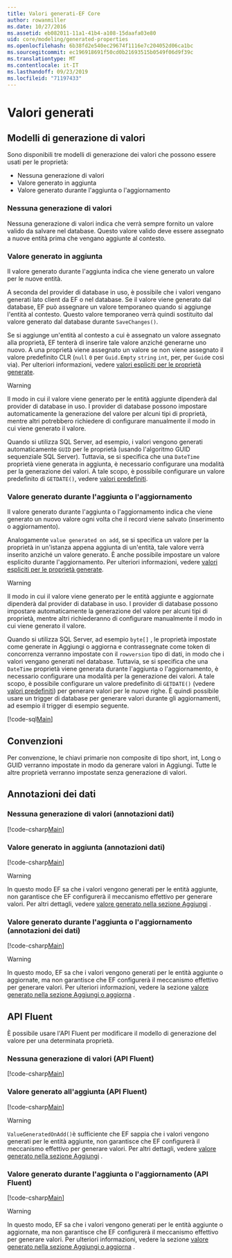 ```yaml
---
title: Valori generati-EF Core
author: rowanmiller
ms.date: 10/27/2016
ms.assetid: eb082011-11a1-41b4-a108-15daafa03e80
uid: core/modeling/generated-properties
ms.openlocfilehash: 6b38fd2e540ec29674f1116e7c204052d06ca1bc
ms.sourcegitcommit: ec196918691f50cd0b21693515b0549f06d9f39c
ms.translationtype: MT
ms.contentlocale: it-IT
ms.lasthandoff: 09/23/2019
ms.locfileid: "71197433"
---
```

# <a name="generated-values"></a>Valori generati

## <a name="value-generation-patterns"></a>Modelli di generazione di valori

Sono disponibili tre modelli di generazione dei valori che possono essere usati per le proprietà:
* Nessuna generazione di valori
* Valore generato in aggiunta
* Valore generato durante l'aggiunta o l'aggiornamento

### <a name="no-value-generation"></a>Nessuna generazione di valori

Nessuna generazione di valori indica che verrà sempre fornito un valore valido da salvare nel database. Questo valore valido deve essere assegnato a nuove entità prima che vengano aggiunte al contesto.

### <a name="value-generated-on-add"></a>Valore generato in aggiunta

Il valore generato durante l'aggiunta indica che viene generato un valore per le nuove entità.

A seconda del provider di database in uso, è possibile che i valori vengano generati lato client da EF o nel database. Se il valore viene generato dal database, EF può assegnare un valore temporaneo quando si aggiunge l'entità al contesto. Questo valore temporaneo verrà quindi sostituito dal valore generato dal database durante `SaveChanges()`.

Se si aggiunge un'entità al contesto a cui è assegnato un valore assegnato alla proprietà, EF tenterà di inserire tale valore anziché generarne uno nuovo. A una proprietà viene assegnato un valore se non viene assegnato il valore predefinito CLR (`null` `0` per `Guid.Empty` `string` `int`, per, per `Guid`e così via). Per ulteriori informazioni, vedere [valori espliciti per le proprietà generate](../saving/explicit-values-generated-properties.md).

> [!WARNING]  
> Il modo in cui il valore viene generato per le entità aggiunte dipenderà dal provider di database in uso. I provider di database possono impostare automaticamente la generazione del valore per alcuni tipi di proprietà, mentre altri potrebbero richiedere di configurare manualmente il modo in cui viene generato il valore.
>
> Quando si utilizza SQL Server, ad esempio, i valori vengono generati automaticamente `GUID` per le proprietà (usando l'algoritmo GUID sequenziale SQL Server). Tuttavia, se si specifica che una `DateTime` proprietà viene generata in aggiunta, è necessario configurare una modalità per la generazione dei valori. A tale scopo, è possibile configurare un valore predefinito di `GETDATE()`, vedere [valori predefiniti](relational/default-values.md).

### <a name="value-generated-on-add-or-update"></a>Valore generato durante l'aggiunta o l'aggiornamento

Il valore generato durante l'aggiunta o l'aggiornamento indica che viene generato un nuovo valore ogni volta che il record viene salvato (inserimento o aggiornamento).

Analogamente `value generated on add`, se si specifica un valore per la proprietà in un'istanza appena aggiunta di un'entità, tale valore verrà inserito anziché un valore generato. È anche possibile impostare un valore esplicito durante l'aggiornamento. Per ulteriori informazioni, vedere [valori espliciti per le proprietà generate](../saving/explicit-values-generated-properties.md).

> [!WARNING]
> Il modo in cui il valore viene generato per le entità aggiunte e aggiornate dipenderà dal provider di database in uso. I provider di database possono impostare automaticamente la generazione del valore per alcuni tipi di proprietà, mentre altri richiederanno di configurare manualmente il modo in cui viene generato il valore.
> 
> Quando si utilizza SQL Server, ad esempio `byte[]` , le proprietà impostate come generate in Aggiungi o aggiorna e contrassegnate come token di concorrenza verranno impostate con il `rowversion` tipo di dati, in modo che i valori vengano generati nel database. Tuttavia, se si specifica che una `DateTime` proprietà viene generata durante l'aggiunta o l'aggiornamento, è necessario configurare una modalità per la generazione dei valori. A tale scopo, è possibile configurare un valore predefinito di `GETDATE()` (vedere [valori predefiniti](relational/default-values.md)) per generare valori per le nuove righe. È quindi possibile usare un trigger di database per generare valori durante gli aggiornamenti, ad esempio il trigger di esempio seguente.
> 
> [!code-sql[Main](../../../samples/core/Modeling/FluentAPI/ValueGeneratedOnAddOrUpdate.sql)]

## <a name="conventions"></a>Convenzioni

Per convenzione, le chiavi primarie non composite di tipo short, int, Long o GUID verranno impostate in modo da generare valori in Aggiungi. Tutte le altre proprietà verranno impostate senza generazione di valori.

## <a name="data-annotations"></a>Annotazioni dei dati

### <a name="no-value-generation-data-annotations"></a>Nessuna generazione di valori (annotazioni dati)

[!code-csharp[Main](../../../samples/core/Modeling/DataAnnotations/ValueGeneratedNever.cs#Sample)]

### <a name="value-generated-on-add-data-annotations"></a>Valore generato in aggiunta (annotazioni dati)

[!code-csharp[Main](../../../samples/core/Modeling/DataAnnotations/ValueGeneratedOnAdd.cs#Sample)]

> [!WARNING]  
> In questo modo EF sa che i valori vengono generati per le entità aggiunte, non garantisce che EF configurerà il meccanismo effettivo per generare valori. Per altri dettagli, vedere [valore generato nella sezione Aggiungi](#value-generated-on-add) .

### <a name="value-generated-on-add-or-update-data-annotations"></a>Valore generato durante l'aggiunta o l'aggiornamento (annotazioni dei dati)

[!code-csharp[Main](../../../samples/core/Modeling/DataAnnotations/ValueGeneratedOnAddOrUpdate.cs#Sample)]

> [!WARNING]  
> In questo modo, EF sa che i valori vengono generati per le entità aggiunte o aggiornate, ma non garantisce che EF configurerà il meccanismo effettivo per generare valori. Per ulteriori informazioni, vedere la sezione [valore generato nella sezione Aggiungi o aggiorna](#value-generated-on-add-or-update) .

## <a name="fluent-api"></a>API Fluent

È possibile usare l'API Fluent per modificare il modello di generazione del valore per una determinata proprietà.

### <a name="no-value-generation-fluent-api"></a>Nessuna generazione di valori (API Fluent)

[!code-csharp[Main](../../../samples/core/Modeling/FluentAPI/ValueGeneratedNever.cs#Sample)]

### <a name="value-generated-on-add-fluent-api"></a>Valore generato all'aggiunta (API Fluent)

[!code-csharp[Main](../../../samples/core/Modeling/FluentAPI/ValueGeneratedOnAdd.cs#Sample)]

> [!WARNING]  
> `ValueGeneratedOnAdd()`è sufficiente che EF sappia che i valori vengono generati per le entità aggiunte, non garantisce che EF configurerà il meccanismo effettivo per generare valori.  Per altri dettagli, vedere [valore generato nella sezione Aggiungi](#value-generated-on-add) .

### <a name="value-generated-on-add-or-update-fluent-api"></a>Valore generato durante l'aggiunta o l'aggiornamento (API Fluent)

[!code-csharp[Main](../../../samples/core/Modeling/FluentAPI/ValueGeneratedOnAddOrUpdate.cs#Sample)]

> [!WARNING]  
> In questo modo, EF sa che i valori vengono generati per le entità aggiunte o aggiornate, ma non garantisce che EF configurerà il meccanismo effettivo per generare valori. Per ulteriori informazioni, vedere la sezione [valore generato nella sezione Aggiungi o aggiorna](#value-generated-on-add-or-update) .
